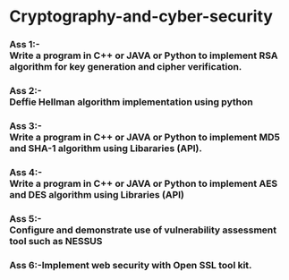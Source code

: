 # Cryptography-and-cyber-security

<h3>Ass 1:-<br/> Write a program in C++ or JAVA or Python to implement RSA algorithm for key generation and cipher verification.
</h3>

<h3>Ass 2:-<br/> Deffie Hellman algorithm implementation using python
</h3>

<h3>Ass 3:- <br/> Write a program in C++ or JAVA or Python to implement MD5 and SHA-1 algorithm using Libararies (API).
</h3>

<h3>Ass 4:- <br/> Write a program in C++ or JAVA or Python to implement AES and DES algorithm using Libraries (API)</h3>

<h3>Ass 5:-<br/>Configure and demonstrate use of vulnerability assessment tool such as NESSUS
</h3>

<h3>Ass 6:-Implement web security with Open SSL tool kit.
</h3>

